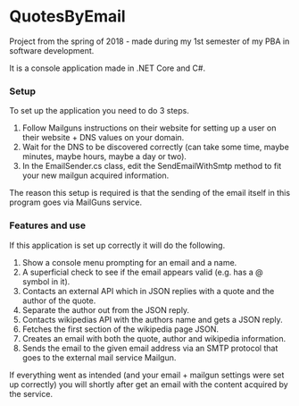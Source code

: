 # QuotesByEmail

Project from the spring of 2018 - made during my 1st semester of my PBA in software development.

It is a console application made in .NET Core and C#.

### Setup

To set up the application you need to do 3 steps.

1. Follow Mailguns instructions on their website for setting up a user on their website + DNS values on your domain.
2. Wait for the DNS to be discovered correctly (can take some time, maybe minutes, maybe hours, maybe a day or two).
3. In the EmailSender.cs class, edit the SendEmailWithSmtp method to fit your new mailgun acquired information.

The reason this setup is required is that the sending of the email itself in this program goes via MailGuns service.

### Features and use

If this application is set up correctly it will do the following.

1. Show a console menu prompting for an email and a name.
2. A superficial check to see if the email appears valid (e.g. has a @ symbol in it).
3. Contacts an external API which in JSON replies with a quote and the author of the quote.
4. Separate the author out from the JSON reply.
5. Contacts wikipedias API with the authors name and gets a JSON reply.
6. Fetches the first section of the wikipedia page JSON.
7. Creates an email with both the quote, author and wikipedia information.
8. Sends the email to the given email address via an SMTP protocol that goes to the external mail service Mailgun.

If everything went as intended (and your email + mailgun settings were set up correctly) you will shortly after get an email with the content acquired by the service.